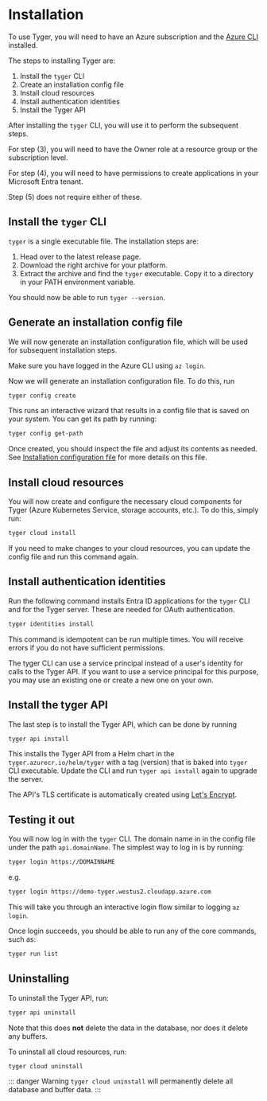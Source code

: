 # Installation

To use Tyger, you will need to have an Azure subscription and the [Azure
CLI](https://learn.microsoft.com/en-us/cli/azure/install-azure-cli) installed.

The steps to installing Tyger are:

1. Install the `tyger` CLI
2. Create an installation config file
3. Install cloud resources
4. Install authentication identities
5. Install the Tyger API

After installing the `tyger` CLI, you will use it to perform the subsequent steps.

For step (3), you will need to have the Owner role at a resource group or the subscription level.

For step (4), you will need to have permissions to create applications in your
Microsoft Entra tenant.

Step (5) does not require either of these.

## Install the `tyger` CLI

`tyger` is a single executable file. The installation steps are:

1. Head over to the latest release page.
1. Download the right archive for your platform.
1. Extract the archive and find the `tyger` executable. Copy it to a directory in your PATH environment variable.

You should now be able to run `tyger --version`.

## Generate an installation config file

We will now generate an installation configuration file, which will be used for
subsequent installation steps.

Make sure you have logged in the Azure CLI using `az login`.

Now we will generate an installation configuration file. To do this, run

```bash
tyger config create
```

This runs an interactive wizard that results in a config file that is saved on
your system. You can get its path by running:

```bash
tyger config get-path
```

Once created, you should inspect the file and adjust its contents as needed. See [Installation configuration file](../reference/config.md) for more details on this file.

## Install cloud resources

You will now create and configure the necessary cloud components for Tyger
(Azure Kubernetes Service, storage accounts, etc.). To do this, simply run:

```bash
tyger cloud install
```

If you need to make changes to your cloud resources, you can update the config
file and run this command again.


## Install authentication identities

Run the following command installs Entra ID applications for the `tyger` CLI and
for the Tyger server. These are needed for OAuth authentication.

```bash
tyger identities install
```

This command is idempotent can be run multiple times. You will receive errors if
you do not have sufficient permissions.

The tyger CLI can use a service principal instead of a user's identity for calls
to the Tyger API. If you want to use a service principal for this purpose, you
may use an existing one or create a new one on your own.

## Install the tyger API

The last step is to install the Tyger API, which can be done by running

```bash
tyger api install
```

This installs the Tyger API from a Helm chart in the
`tyger.azurecr.io/helm/tyger` with a tag (version) that is baked into `tyger`
CLI executable. Update the CLI and run `tyger api install` again to upgrade the
server.

The API's TLS certificate is automatically created using [Let's
Encrypt](https://letsencrypt.org/).

## Testing it out

You will now log in with the `tyger` CLI. The domain name in in the config file
under the path `api.domainName`. The simplest way to log in is by running:

```bash
tyger login https://DOMAINNAME
```
e.g.

```bash
tyger login https://demo-tyger.westus2.cloudapp.azure.com
```

This will take you through an interactive login flow similar to logging `az login`.

Once login succeeds, you should be able to run any of the core commands, such as:

```bash
tyger run list
```

## Uninstalling

To uninstall the Tyger API, run:

```bash
tyger api uninstall
```

Note that this does **not** delete the data in the database, nor does it delete any buffers.

To uninstall all cloud resources, run:

```bash
tyger cloud uninstall
```

::: danger Warning
`tyger cloud uninstall` will permanently delete all database and buffer data.
:::
